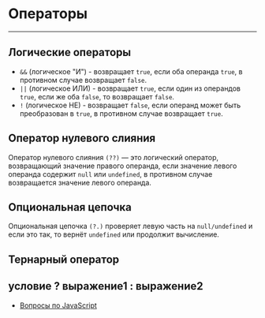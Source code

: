 # Oператоры

---

## Логические операторы

- `&&` (логическое "И") - возвращает `true`, если оба операнда `true`, в противном случае возвращает `false`.
- `||` (логическое ИЛИ) - возвращает `true`, если один из операндов `true`, если же оба `false`, то возвращает `false`.
- `!` (логическое НЕ) - возвращает `false`, если операнд может быть преобразован в `true`, в противном случае возвращает `true`.

## Оператор нулевого слияния

Оператор нулевого слияния `(??)` — это логический оператор, возвращающий значение правого операнда, если значение левого операнда содержит `null` или `undefined`, в противном случае возвращается значение левого операнда.

## Опциональная цепочка

Опциональная цепочка `(?.)` проверяет левую часть на `null/undefined` и если это так, то вернёт `undefined` или продолжит вычисление.

## Тернарный оператор

## условие ? выражение1 : выражение2

- [Вопросы по JavaScript](../javaScript.md)
